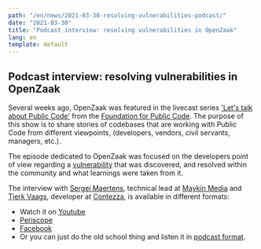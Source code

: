 ```yaml
---
path: "/en/news/2021-03-30-resolving-vulnerabilities-podcast/"
date: "2021-03-30"
title: "Podcast interview: resolving vulnerabilities in OpenZaak"
lang: en
template: default
---
```


## Podcast interview: resolving vulnerabilities in OpenZaak

Several weeks ago, OpenZaak was featured in the livecast series ['Let's talk about Public Code'](https://podcast.publiccode.net/) from the [Foundation for Public Code](publiccode.net). The purpose of this show is to share stories of codebases that are working with Public Code from different viewpoints, (developers, vendors, civil servants, managers, etc.).

The episode dedicated to OpenZaak was focused on the developers point of view regarding a [vulnerability](https://github.com/publiccodenet/projects/issues/20) that was discovered, and resolved within the community and what learnings were taken from it. 

The interview with [Sergei Maertens](https://github.com/sergei-maertens), technical lead at [Maykin Media](https://github.com/maykinmedia) and [Tjerk Vaags](https://github.com/TjerkVaags), developer at [Contezza](https://contezza.nl/), is available in different formats:

- Watch it on [Youtube](https://www.youtube.com/watch?v=1xojrumKgfA)
- [Periscope](https://www.pscp.tv/w/1gqxvoRWjgwKB)
- [Facebook](https://www.facebook.com/publiccodenet/videos/321846445885858/)
- Or you can just do the old school thing and listen it in [podcast format](https://podcast.publiccode.net/e/3-sergei-maertens-and-tjerk-vaags-openzaak/).
